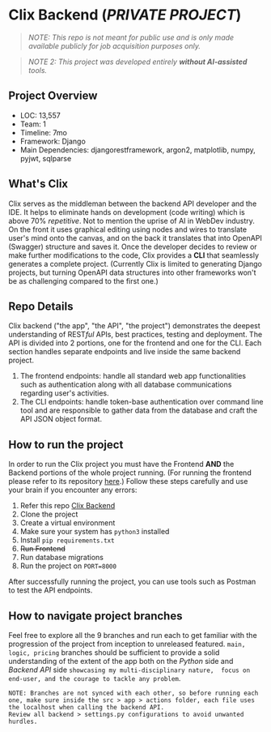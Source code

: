 # Clix Backend (_PRIVATE PROJECT_)

> _NOTE: This repo is not meant for public use and is only made available publicly for job acquisition purposes only._

> _NOTE 2: This project was developed entirely __without AI-assisted__ tools._

**Project Overview**
---
- LOC: 13,557
- Team: 1
- Timeline: 7mo
- Framework: Django
- Main Dependencies: djangorestframework, argon2, matplotlib, numpy, pyjwt, sqlparse

**What's Clix**
---
Clix serves as the middleman between the backend API developer and the IDE. It helps to eliminate hands on development (code writing) which is above 70% _repetitive_. Not to mention the uprise of AI in WebDev industry. On the front it uses graphical editing using nodes and wires to translate user's mind onto the canvas, and on the back it translates that into OpenAPI (Swagger) structure and saves it. Once the developer decides to review or make further modifications to the code, Clix provides a __CLI__ that seamlessly generates a complete project. (Currently Clix is limited to generating Django projects, but turning OpenAPI data structures into other frameworks won't be as challenging compared to the first one.)


**Repo Details**
---
Clix backend ("the app", "the API", "the project") demonstrates the deepest understanding of REST*ful* APIs, best practices, testing and deployment. The API is divided into 2 portions, one for the frontend and one for the CLI. Each section handles separate endpoints and live inside the same backend project. 
1. The frontend endpoints: handle all standard web app functionalities such as authentication along with all database communications regarding user's activities.
2. The CLI endpoints: handle token-base authentication over command line tool and are responsible to gather data from the database and craft the API JSON object format.

**How to run the project**
---
In order to run the Clix project you must have the Frontend __AND__ the Backend portions of the whole project running. (For running the frontend please refer to its repository [here](https://github.com/sir-eris/frontend).)
Follow these steps carefully and use your brain if you encounter any errors:
1. Refer this repo [Clix Backend](https://github.com/sir-eris/backend)
2. Clone the project
3. Create a virtual environment
4. Make sure your system has ```python3``` installed
5. Install ```pip requirements.txt```
6. ~~Run Frontend~~
7. Run database migrations
8. Run the project on ```PORT=8000```

After successfully running the project, you can use tools such as Postman to test the API endpoints.

**How to navigate project branches**
---
Feel free to explore all the 9 branches and run each to get familiar with the progression of the project from inception to unreleased featured. ```main, logic, pricing``` branches should be sufficient to provide a solid understanding of the extent of the app both on the _Python_ side and _Backend API_ side ```showcasing my multi-disciplinary nature,  focus on end-user, and the courage to tackle any problem```. 

```
NOTE: Branches are not synced with each other, so before running each one, make sure inside the src > app > actions folder, each file uses the localhost when calling the backend API. 
Review all backend > settings.py configurations to avoid unwanted hurdles. 
